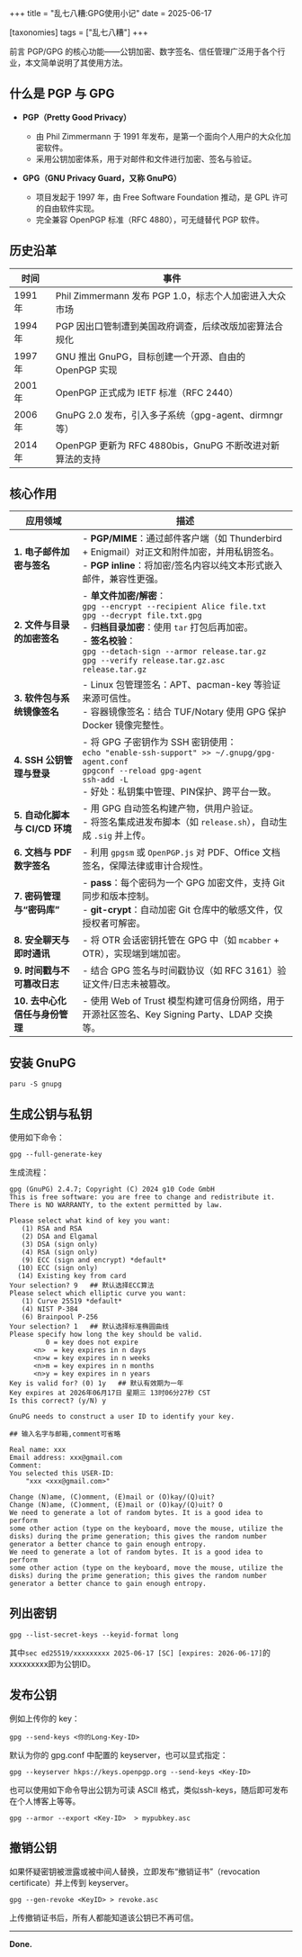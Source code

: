 +++
title = "乱七八糟:GPG使用小记"
date = 2025-06-17

[taxonomies]
tags = ["乱七八糟"]
+++

前言 PGP/GPG 的核心功能——公钥加密、数字签名、信任管理广泛用于各个行业，本文简单说明了其使用方法。 

<!-- more -->

## 什么是 PGP 与 GPG

* **PGP（Pretty Good Privacy）**

  * 由 Phil Zimmermann 于 1991 年发布，是第一个面向个人用户的大众化加密软件。
  * 采用公钥加密体系，用于对邮件和文件进行加密、签名与验证。
* **GPG（GNU Privacy Guard，又称 GnuPG）**

  * 项目发起于 1997 年，由 Free Software Foundation 推动，是 GPL 许可的自由软件实现。
  * 完全兼容 OpenPGP 标准（RFC 4880），可无缝替代 PGP 软件。


## 历史沿革

| 时间     | 事件                                        |
| ------ | ----------------------------------------- |
| 1991 年 | Phil Zimmermann 发布 PGP 1.0，标志个人加密进入大众市场   |
| 1994 年 | PGP 因出口管制遭到美国政府调查，后续改版加密算法合规化             |
| 1997 年 | GNU 推出 GnuPG，目标创建一个开源、自由的 OpenPGP 实现      |
| 2001 年 | OpenPGP 正式成为 IETF 标准（RFC 2440）            |
| 2006 年 | GnuPG 2.0 发布，引入多子系统（gpg-agent、dirmngr 等）  |
| 2014 年 | OpenPGP 更新为 RFC 4880bis，GnuPG 不断改进对新算法的支持 |


## 核心作用

| 应用领域 | 描述 |
|----------|------|
| **1. 电子邮件加密与签名** | - **PGP/MIME**：通过邮件客户端（如 Thunderbird + Enigmail）对正文和附件加密，并用私钥签名。<br>- **PGP inline**：将加密/签名内容以纯文本形式嵌入邮件，兼容性更强。 |
| **2. 文件与目录的加密签名** | - **单文件加密/解密**：<br>`gpg --encrypt --recipient Alice file.txt`<br>`gpg --decrypt file.txt.gpg`<br>- **归档目录加密**：使用 `tar` 打包后再加密。<br>- **签名校验**：<br>`gpg --detach-sign --armor release.tar.gz`<br>`gpg --verify release.tar.gz.asc release.tar.gz` |
| **3. 软件包与系统镜像签名** | - Linux 包管理签名：APT、pacman-key 等验证来源可信性。<br>- 容器镜像签名：结合 TUF/Notary 使用 GPG 保护 Docker 镜像完整性。 |
| **4. SSH 公钥管理与登录** | - 将 GPG 子密钥作为 SSH 密钥使用：<br>`echo "enable-ssh-support" >> ~/.gnupg/gpg-agent.conf`<br>`gpgconf --reload gpg-agent`<br>`ssh-add -L`<br>- 好处：私钥集中管理、PIN保护、跨平台一致。 |
| **5. 自动化脚本与 CI/CD 环境** | - 用 GPG 自动签名构建产物，供用户验证。<br>- 将签名集成进发布脚本（如 `release.sh`），自动生成 `.sig` 并上传。 |
| **6. 文档与 PDF 数字签名** | - 利用 `gpgsm` 或 `OpenPGP.js` 对 PDF、Office 文档签名，保障法律或审计合规性。 |
| **7. 密码管理与“密码库”** | - **pass**：每个密码为一个 GPG 加密文件，支持 Git 同步和版本控制。<br>- **git-crypt**：自动加密 Git 仓库中的敏感文件，仅授权者可解密。 |
| **8. 安全聊天与即时通讯** | - 将 OTR 会话密钥托管在 GPG 中（如 `mcabber` + OTR），实现端到端加密。 |
| **9. 时间戳与不可篡改日志** | - 结合 GPG 签名与时间戳协议（如 RFC 3161）验证文件/日志未被篡改。 |
| **10. 去中心化信任与身份管理** | - 使用 Web of Trust 模型构建可信身份网络，用于开源社区签名、Key Signing Party、LDAP 交换等。 |


## 安装 GnuPG

```
paru -S gnupg
```

## 生成公钥与私钥

使用如下命令：
```
gpg --full-generate-key
```
生成流程：

```
gpg (GnuPG) 2.4.7; Copyright (C) 2024 g10 Code GmbH
This is free software: you are free to change and redistribute it.
There is NO WARRANTY, to the extent permitted by law.

Please select what kind of key you want:
   (1) RSA and RSA
   (2) DSA and Elgamal
   (3) DSA (sign only)
   (4) RSA (sign only)
   (9) ECC (sign and encrypt) *default*
  (10) ECC (sign only)
  (14) Existing key from card
Your selection? 9   ## 默认选择ECC算法
Please select which elliptic curve you want:
   (1) Curve 25519 *default*
   (4) NIST P-384
   (6) Brainpool P-256
Your selection? 1   ## 默认选择标准椭圆曲线
Please specify how long the key should be valid.
         0 = key does not expire
      <n>  = key expires in n days
      <n>w = key expires in n weeks
      <n>m = key expires in n months
      <n>y = key expires in n years
Key is valid for? (0) 1y   ## 默认有效期为一年
Key expires at 2026年06月17日 星期三 13时06分27秒 CST
Is this correct? (y/N) y

GnuPG needs to construct a user ID to identify your key.

## 输入名字与邮箱,comment可省略

Real name: xxx
Email address: xxx@gmail.com
Comment:
You selected this USER-ID:
    "xxx <xxx@gmail.com>"

Change (N)ame, (C)omment, (E)mail or (O)kay/(Q)uit?
Change (N)ame, (C)omment, (E)mail or (O)kay/(Q)uit? O
We need to generate a lot of random bytes. It is a good idea to perform
some other action (type on the keyboard, move the mouse, utilize the
disks) during the prime generation; this gives the random number
generator a better chance to gain enough entropy.
We need to generate a lot of random bytes. It is a good idea to perform
some other action (type on the keyboard, move the mouse, utilize the
disks) during the prime generation; this gives the random number
generator a better chance to gain enough entropy.
```

## 列出密钥
```
gpg --list-secret-keys --keyid-format long
```

其中``sec ed25519/xxxxxxxxx 2025-06-17 [SC] [expires: 2026-06-17]``的xxxxxxxxx即为公钥ID。

## 发布公钥

例如上传你的 key：

```
gpg --send-keys <你的Long‑Key‑ID>
```

默认为你的 gpg.conf 中配置的 keyserver，也可以显式指定：

```
gpg --keyserver hkps://keys.openpgp.org --send-keys <Key‑ID>
```

也可以使用如下命令导出公钥为可读 ASCII 格式，类似ssh-keys，随后即可发布在个人博客上等等。
```
gpg --armor --export <Key‑ID>  > mypubkey.asc
```

## 撤销公钥

如果怀疑密钥被泄露或被中间人替换，立即发布“撤销证书”（revocation certificate）并上传到 keyserver。

```
gpg --gen-revoke <KeyID> > revoke.asc
```
上传撤销证书后，所有人都能知道该公钥已不再可信。

---
**Done.**
